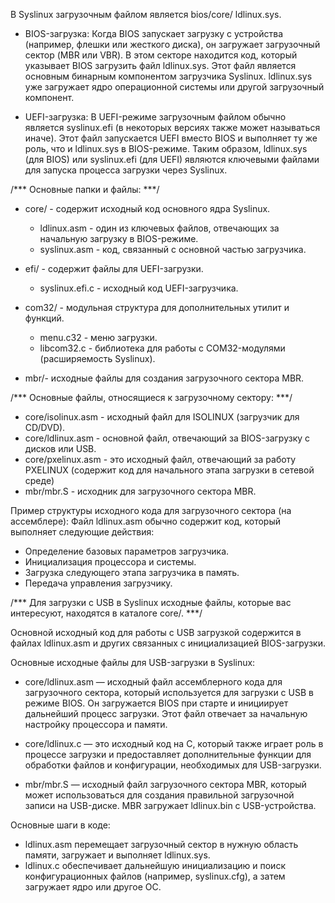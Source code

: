 В Syslinux загрузочным файлом является bios/core/ ldlinux.sys.

- BIOS-загрузка:
Когда BIOS запускает загрузку с устройства (например, флешки или жесткого диска), он загружает загрузочный сектор (MBR или VBR).
В этом секторе находится код, который указывает BIOS загрузить файл ldlinux.sys. Этот файл является основным бинарным компонентом загрузчика Syslinux. 
ldlinux.sys уже загружает ядро операционной системы или другой загрузочный компонент.

- UEFI-загрузка:
В UEFI-режиме загрузочным файлом обычно является syslinux.efi (в некоторых версиях также может называться иначе). Этот файл запускается UEFI вместо BIOS и выполняет ту же роль, что и ldlinux.sys в BIOS-режиме.
Таким образом, ldlinux.sys (для BIOS) или syslinux.efi (для UEFI) являются ключевыми файлами для запуска процесса загрузки через Syslinux.

/*** Основные папки и файлы: ***/

- core/ - содержит исходный код основного ядра Syslinux.
	- ldlinux.asm - один из ключевых файлов, отвечающих за начальную загрузку в BIOS-режиме.
	- syslinux.asm - код, связанный с основной частью загрузчика.

- efi/ - содержит файлы для UEFI-загрузки.
	- syslinux.efi.c - исходный код UEFI-загрузчика.

- com32/ - модульная структура для дополнительных утилит и функций.
	- menu.c32 - меню загрузки.
	- libcom32.c - библиотека для работы с COM32-модулями (расширяемость Syslinux).

- mbr/- исходные файлы для создания загрузочного сектора MBR.


/***  Основные файлы, относящиеся к загрузочному сектору: ***/

- core/isolinux.asm - исходный файл для ISOLINUX (загрузчик для CD/DVD).
- core/ldlinux.asm - основной файл, отвечающий за BIOS-загрузку с дисков или USB.
- core/pxelinux.asm - это исходный файл, отвечающий за работу PXELINUX (содержит код для начального этапа загрузки в сетевой среде)
- mbr/mbr.S - исходник для загрузочного сектора MBR.

Пример структуры исходного кода для загрузочного сектора (на ассемблере):
Файл ldlinux.asm обычно содержит код, который выполняет следующие действия:

- Определение базовых параметров загрузчика.
- Инициализация процессора и системы.
- Загрузка следующего этапа загрузчика в память.
- Передача управления загрузчику.


/*** Для загрузки с USB в Syslinux исходные файлы, которые вас интересуют, находятся в каталоге core/. ***/

Основной исходный код для работы с USB загрузкой содержится в файлах ldlinux.asm и других связанных с инициализацией BIOS-загрузки.

Основные исходные файлы для USB-загрузки в Syslinux:
- core/ldlinux.asm — исходный файл ассемблерного кода для загрузочного сектора, который используется для загрузки с USB в режиме BIOS. 
Он загружается BIOS при старте и инициирует дальнейший процесс загрузки. Этот файл отвечает за начальную настройку процессора и памяти.

- core/ldlinux.c — это исходный код на C, который также играет роль в процессе загрузки и предоставляет дополнительные функции для обработки файлов и конфигурации, 
необходимых для USB-загрузки.

- mbr/mbr.S — исходный файл загрузочного сектора MBR, который может использоваться для создания правильной загрузочной записи на USB-диске. 
MBR загружает ldlinux.bin с USB-устройства.

Основные шаги в коде:
- ldlinux.asm перемещает загрузочный сектор в нужную область памяти, загружает и выполняет ldlinux.sys.
- ldlinux.c обеспечивает дальнейшую инициализацию и поиск конфигурационных файлов (например, syslinux.cfg), а затем загружает ядро или другое ОС.

